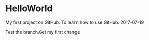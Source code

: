 # HelloWorld
My first project on GitHub. To learn how to use GitHub.  2017-07-19

Test the branch.Get my first change 
